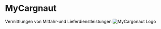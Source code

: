 # MyCargnaut
Vermittlungen von Mitfahr-und Lieferdienstleistungen
![MyCargonaut Logo](https://github.com/[Demactus]/[MyCargonaut]/blob/[dev]/CargoLogo.png)
